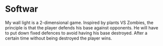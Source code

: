 # Softwar
My wall light is a 2-dimensional game. Inspired by plants VS Zombies, the principle is that the player defends his base against opponents. He will have to put down fixed defences to avoid having his base destroyed. 
After a certain time without being destroyed the player wins.  